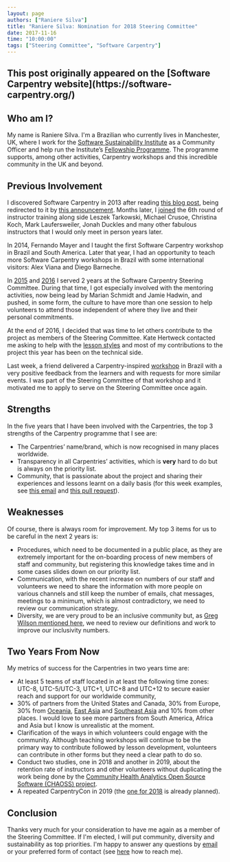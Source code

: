 ```yaml
---
layout: page
authors: ["Raniere Silva"]
title: "Raniere Silva: Nomination for 2018 Steering Committee"
date: 2017-11-16
time: "10:00:00"
tags: ["Steering Committee", "Software Carpentry"]
---
```


<h2>This post originally appeared on the [Software Carpentry website](https://software-carpentry.org/)</h2>

## Who am I?

My name is Raniere Silva.
I'm a Brazilian who currently lives in Manchester, UK,
where I work for the [Software Sustainability Institute](https://www.software.ac.uk/) as a Community Officer and
help run the Institute’s [Fellowship Programme](https://www.software.ac.uk/fellowship-programme).
The programme supports, among other activities, Carpentry workshops and this incredible community in the UK and beyond.

## Previous Involvement

I discovered Software Carpentry in 2013 after reading [this blog post](https://kaythaney.com/2013/06/14/announcing-the-mozilla-science-lab/),
being redirected to it by [this announcement](https://blog.mozilla.org/blog/2013/06/14/5992/).
Months later,
I [joined](http://swcarpentry.github.io/training-course/2013/08/raniere-silva/) the 6th round of instructor training
along side Leszek Tarkowski, Michael Crusoe, Christina Koch, Mark Laufersweiler, Jonah Duckles and many other fabulous instructors
that I would only meet in person years later.

In 2014,
Fernando Mayer and I taught the first Software Carpentry workshop in Brazil and South America.
Later that year,
I had an opportunity to teach more Software Carpentry workshops in Brazil
with some international visitors: Alex Viana and Diego Barneche.

In [2015](https://software-carpentry.org/blog/2015/01/scf-nomination-silva.html)
and
[2016](https://software-carpentry.org/blog/2016/01/steering-raniere-silva.html)
I served 2 years at the Software Carpentry Steering Committee.
During that time,
I got especially involved with the mentoring activities,
now being lead by Marian Schmidt and Jamie Hadwin,
and pushed, in some form, the culture to have more than one session to help
volunteers to attend those independent of where they live and their personal commitments.

At the end of 2016,
I decided that was time to let others contribute to the project as members of the Steering Committee.
Kate Hertweck contacted me asking to help with the [lesson styles](https://github.com/swcarpentry/styles)
and most of my contributions to the project this year has been on the technical side.

Last week,
a friend delivered a Carpentry-inspired [workshop](https://github.com/SantosRAC/Python4BioDataBrazilianWorkshop) in Brazil
with a very positive feedback from the learners
and with requests for more similar events.
I was part of the Steering Committee of that workshop 
and it motivated me to apply to serve on the Steering Committee once again.

## Strengths

In the five years that I have been involved with the Carpentries,
the top 3 strengths of the Carpentry programme that I see are:

- The Carpentries’ name/brand,
  which is now recognised in many places worldwide.
- Transparency in all Carpentries’ activities,
  which is **very** hard to do but is always on the priority list.
- Community,
  that is passionate about the project
  and sharing their experiences and lessons learnt on a daily basis
  (for this week examples,
  see [this email](http://lists.software-carpentry.org/pipermail/discuss/2017-November/005585.html) and [this pull request](https://github.com/swcarpentry/workshop-template/pull/438)).

## Weaknesses

Of course,
there is always room for improvement.
My top 3 items for us to be careful in the next 2 years is:

- Procedures,
  which need to be documented in a public place,
  as they are extremely important for the on-boarding process
  of new members of staff and community,
  but registering this knowledge takes time
  and in some cases slides down on our priority list.
- Communication,
  with the recent increase on numbers of our staff and volunteers
  we need to share the information with more people on various channels
  and still keep the number of emails, chat messages, meetings to a minimum,
  which is almost contradictory,
  we need to review our communication strategy.
- Diversity,
  we are very proud to be an inclusive community
  but, as [Greg Wilson mentioned here](http://third-bit.com/2017/11/05/for-everyone.html),
  we need to review our definitions
  and work to improve our inclusivity numbers.

## Two Years From Now

My metrics of success for the Carpentries in two years time are:

- At least 5 teams of staff located in at least the following time zones: UTC-8, UTC-5/UTC-3, UTC+1, UTC+8 and UTC+12 to secure easier reach and support for our worldwide community,
- 30% of partners from the United States and Canada, 30% from Europe, 30% from [Oceania](https://en.wikipedia.org/wiki/Oceania), [East Asia](https://en.wikipedia.org/wiki/East_Asia) and [Southeast Asia](https://en.wikipedia.org/wiki/Southeast_Asia) and 10% from other places. I would love to see more partners from South America, Africa and Asia but I know is unrealistic at the moment.
- Clarification of the ways in which volunteers could engage with the community. Although teaching workshops will continue to be the primary way to contribute followed by lesson development, volunteers can contribute in other forms but they need a clear path to do so.
- Conduct two studies, one in 2018 and another in 2019, about the retention rate of instructors and other volunteers without duplicating the work being done by the [Community Health Analytics Open Source Software (CHAOSS) project](https://chaoss.community/).
- A repeated CarpentryCon in 2019 (the [one for 2018](https://software-carpentry.org/blog/2017/11/carpentrycon.html) is already planned).

## Conclusion

Thanks very much for your consideration to have me again as a member of the Steering Committee.
If I'm elected, I will put community, diversity and sustainability as top priorities.
I'm happy to answer any questions by [email](mailto:raniere@rgaics.com)
or your preferred form of contact (see [here](http://rgaiacs.com/pages/contact.html) how to reach me).